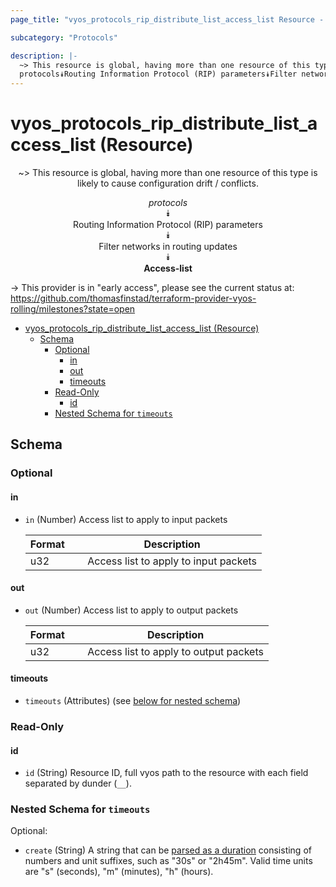 ```yaml
---
page_title: "vyos_protocols_rip_distribute_list_access_list Resource - vyos"

subcategory: "Protocols"

description: |-
  ~> This resource is global, having more than one resource of this type is likely to cause configuration drift / conflicts.
  protocols⯯Routing Information Protocol (RIP) parameters⯯Filter networks in routing updates⯯Access-list
---
```


# vyos_protocols_rip_distribute_list_access_list (Resource)
<center>

~> This resource is global, having more than one resource of this type is likely to cause configuration drift / conflicts.

*protocols*  
⯯  
Routing Information Protocol (RIP) parameters  
⯯  
Filter networks in routing updates  
⯯  
**Access-list**


</center>

-> This provider is in "early access", please see the current status at: https://github.com/thomasfinstad/terraform-provider-vyos-rolling/milestones?state=open

<!--TOC-->

- [vyos_protocols_rip_distribute_list_access_list (Resource)](#vyos_protocols_rip_distribute_list_access_list-resource)
  - [Schema](#schema)
    - [Optional](#optional)
      - [in](#in)
      - [out](#out)
      - [timeouts](#timeouts)
    - [Read-Only](#read-only)
      - [id](#id)
    - [Nested Schema for `timeouts`](#nested-schema-for-timeouts)

<!--TOC-->

<!-- schema generated by tfplugindocs -->
## Schema

### Optional

#### in
- `in` (Number) Access list to apply to input packets

    |  Format  &emsp;|  Description                            |
    |----------|-----------------------------------------|
    |  u32     &emsp;|  Access list to apply to input packets  |
#### out
- `out` (Number) Access list to apply to output packets

    |  Format  &emsp;|  Description                             |
    |----------|------------------------------------------|
    |  u32     &emsp;|  Access list to apply to output packets  |
#### timeouts
- `timeouts` (Attributes) (see [below for nested schema](#nestedatt--timeouts))

### Read-Only

#### id
- `id` (String) Resource ID, full vyos path to the resource with each field separated by dunder (`__`).

<a id="nestedatt--timeouts"></a>
### Nested Schema for `timeouts`

Optional:

- `create` (String) A string that can be [parsed as a duration](https://pkg.go.dev/time#ParseDuration) consisting of numbers and unit suffixes, such as &#34;30s&#34; or &#34;2h45m&#34;. Valid time units are &#34;s&#34; (seconds), &#34;m&#34; (minutes), &#34;h&#34; (hours).
